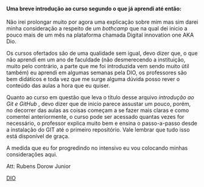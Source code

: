 ﻿#### Uma breve introdução ao curso segundo o que já aprendi até então:

Não irei prolongar muito por agora uma explicação sobre mim mas sim darei minha consideração a respeito de um _bothcamp_ que na qual dei inicio a pouco mais de um mês na plataforma chamada Digital innovation one AKA Dio.

Os cursos ofertados são de uma qualidade sem igual, devo dizer que, o que não aprendi em um ano de faculdade (não desmerecendo a instituição, muito pelo contrário, a parte que me foi introduzida vem sendo muito útil também) eu aprendi em algumas semanas pela DIO, os professores são bem didáticos e toda vez que me surge alguma dúvida posso rever o conteúdo das aulas a hora que eu quiser.

Quanto ao curso em questão que leva o título desse arquivo _introdução ao Git e GitHub_ , devo dizer que de inicio parece assustar um pouco, porém, no decorrer das aulas as coisas começam a se fazer mais claras e como comentei anteriormente, o curso pode ser acessado quantas vezes for necessário, o professor explica muito bem e ensina o passo-a-passo desde a instalação do GIT até o primeiro repositório. Vale lembrar que tudo isso está disponível de graça. 

A medida que eu for progredindo no intensivo eu vou colocando minhas considerações aqui.



Att: Rubens Dorow Junior

[DIO](https://www.dio.me)


